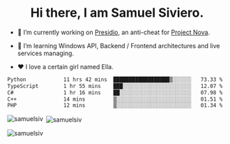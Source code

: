 <h1 align="center">Hi there, I am Samuel Siviero.</h1>

- 🔭 I’m currently working on [Presidio](https://presidio.ac), an anti-cheat for [Project Nova](https://discord.gg/novafn).

- 🌱 I’m learning Windows API, Backend / Frontend architectures and live services managing.

- ❤️ I love a certain girl named Ella.

<!--START_SECTION:waka-->

```txt
Python            11 hrs 42 mins  ██████████████████▒░░░░░░   73.33 %
TypeScript        1 hr 55 mins    ███░░░░░░░░░░░░░░░░░░░░░░   12.07 %
C#                1 hr 16 mins    ██░░░░░░░░░░░░░░░░░░░░░░░   07.98 %
C++               14 mins         ▒░░░░░░░░░░░░░░░░░░░░░░░░   01.51 %
PHP               12 mins         ▒░░░░░░░░░░░░░░░░░░░░░░░░   01.34 %
```

<!--END_SECTION:waka-->

<p><img align="left" src="https://github-readme-stats.vercel.app/api/top-langs?username=samuelsiv&show_icons=true&locale=en&layout=compact&theme=radical" alt="samuelsiv" /></p>

<p>&nbsp;<img align="center" src="https://github-readme-stats.vercel.app/api?username=samuelsiv&show_icons=true&locale=en&theme=radical" alt="samuelsiv" /></p>
<p align="left"> <img src="https://komarev.com/ghpvc/?username=samuelsiv&label=Profile%20views&color=0e75b6&style=flat" alt="samuelsiv" /> </p>

